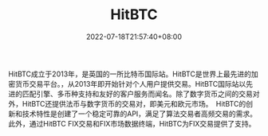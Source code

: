 ﻿---
weight: 
title: "HitBTC"
description: "HitBTC是全球领先的加密数字货币国际站之一，从2013年即开始针对个人用户提供交易。"
date: 2022-07-18T21:57:40+08:00
lastmod: 2022-07-18T16:45:40+08:00
draft: false
authors: ["浮尘"]
featuredImage: "hitbtc.webp"
link: "https://hitbtc.com/"
tags: ["交易所","HitBTC"]
categories: ["navigation"]
navigation: ["交易所"]
lightgallery: true
toc: true
pinned: false
recommend: false
recommend1: false
---
HitBTC成立于2013年，是英国的一所比特币国际站。HitBTC是世界上最先进的加密货币交易平台。，从2013年即开始针对个人用户提供交易。HitBTC国际站以先进的匹配引擎、多币种支持和友好的客户服务而闻名。除了数字货币之间的交易对外，HitBTC还提供法币与数字货币的交易对，即美元和欧元市场。　HitBTC的创新和技术特性是创建了一个稳定可靠的API，满足了算法交易者高频交易的需求。此外，通过HitBTC FIX交易和FIX市场数据终端，HitBTC为FIX交易提供了支持。
